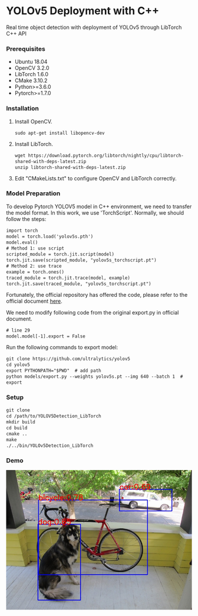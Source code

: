 # YOLOv5 Deployment with C++
Real time object detection with deployment of YOLOv5 through LibTorch C++ API

### Prerequisites

- Ubuntu 18.04
- OpenCV 3.2.0
- LibTorch 1.6.0
- CMake 3.10.2
- Python>=3.6.0
- Pytorch>=1.7.0 

### Installation

1. Install OpenCV.

   ```shell
   sudo apt-get install libopencv-dev
   ```

2. Install LibTorch.

   ```shell
   wget https://download.pytorch.org/libtorch/nightly/cpu/libtorch-shared-with-deps-latest.zip
   unzip libtorch-shared-with-deps-latest.zip
   ```

3. Edit "CMakeLists.txt" to configure OpenCV and LibTorch correctly.

### Model Preparation
To develop Pytorch YOLOV5 model in C++ environment, we need to transfer the model format. In this work, we use 'TorchScript'. Normally, we should follow the steps:

   ```shell
   import torch
   model = torch.load('yolov5s.pth')
   model.eval()
   # Method 1: use script
   scripted_module = torch.jit.script(model)
   torch.jit.save(scripted_module, "yolov5s_torchscript.pt")
   # Method 2: use trace
   example = torch.ones() 
   traced_module = torch.jit.trace(model, example)
   torch.jit.save(traced_module, "yolov5s_torchscript.pt")
   ```
Fortunately, the official repository has offered the code, please refer to the official document [here](https://github.com/ultralytics/yolov5).

We need to modify following code from the original export.py in official document.

   ```shell
   # line 29
   model.model[-1].export = False
   ```

Run the following commands to export model:

   ```shell
   git clone https://github.com/ultralytics/yolov5
   cd yolov5
   export PYTHONPATH="$PWD"  # add path
   python models/export.py --weights yolov5s.pt --img 640 --batch 1  # export
   ```

### Setup

   ```shell
   git clone 
   cd /path/to/YOLOV5Detection_LibTorch
   mkdir build
   cd build
   cmake ..
   make
   ./../bin/YOLOv5Detection_LibTorch
   ```

### Demo

<div align="center">
  <img src="demo/pred.jpg" width="750"/>
</div>
